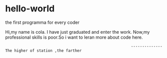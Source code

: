 # hello-world
 the first programma for every coder

Hi,my name is cola.
I have just graduated and enter the work. Now,my professional skills is poor.So i want to leran more about code here.

                                                            --------------The higher of station ,the farther 
